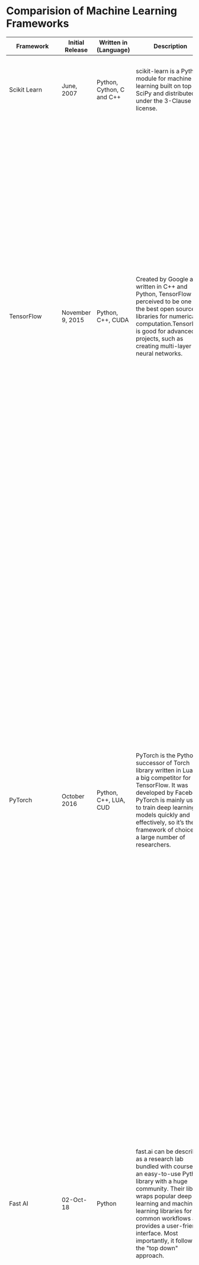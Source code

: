 # Comparision of Machine Learning Frameworks

| Framework                                | Initial Release  | Written in (Language)         | Description                                                                                                                                                                                                                                                                                                       | Pros                                                                                                                                                                                                                                                   | Cons                                                                                                                                    |
|------------------------------------------|------------------|-------------------------------|-------------------------------------------------------------------------------------------------------------------------------------------------------------------------------------------------------------------------------------------------------------------------------------------------------------------|--------------------------------------------------------------------------------------------------------------------------------------------------------------------------------------------------------------------------------------------------------|-----------------------------------------------------------------------------------------------------------------------------------------|
| Scikit Learn                             | June, 2007       | Python, Cython, C and C++     | scikit-learn is a Python module for machine learning built on top of SciPy and distributed under the 3-Clause BSD license.                                                                                                                                                                                        | Scikit Learn provides a bunch of genuinely useful utilities for splitting data, computing common statistics, and doing even not-so-common matrix operations.                                                                                           | Scikit Learn doesn’t use hardware acceleration making it slow at times; especially for training models.                                 |
|                                          |                  |                               |                                                                                                                                                                                                                                                                                                                   | Scikit Learn has good documentation, and a clean, mostly consistent API.                                                                                                                                                                               | No Support for Deep Learning algorithms                                                                                                 |
|                                          |                  |                               |                                                                                                                                                                                                                                                                                                                   | Scikit-learn already implements a lot of non-neural net based algorithms that are commonly used in data science. It also offers a lot tools for data manipulations and utilities such as metrics functions, artificial dataset generations, and so on. |                                                                                                                                         |
|                                          |                  |                               |                                                                                                                                                                                                                                                                                                                   | Integrates well with Numpy and Pandas                                                                                                                                                                                                                  |                                                                                                                                         |
|                                          |                  |                               |                                                                                                                                                                                                                                                                                                                   |                                                                                                                                                                                                                                                        |                                                                                                                                         |
| TensorFlow                               | November 9, 2015 | Python, C++, CUDA             | Created by Google and written in C++ and Python, TensorFlow is perceived to be one of the best open source libraries for numerical computation.TensorFlow is good for advanced projects, such as creating multi-layer neural networks.                                                                            | It has a lot of documentation and guidelines;                                                                                                                                                                                                          | It struggles with poor results for speed in benchmark tests compared to other frameworks.                                               |
|                                          |                  |                               |                                                                                                                                                                                                                                                                                                                   | It offers monitoring for training processes of the models and visualization  (Tensor board);                                                                                                                                                           |                                                                                                                                         |
|                                          |                  |                               |                                                                                                                                                                                                                                                                                                                   | It’s backed by a large community of devs and tech companies;                                                                                                                                                                                           |                                                                                                                                         |
|                                          |                  |                               |                                                                                                                                                                                                                                                                                                                   | It provides model serving;                                                                                                                                                                                                                             |                                                                                                                                         |
|                                          |                  |                               |                                                                                                                                                                                                                                                                                                                   | It supports distributed training;                                                                                                                                                                                                                      |                                                                                                                                         |
|                                          |                  |                               |                                                                                                                                                                                                                                                                                                                   |                                                                                                                                                                                                                                                        |                                                                                                                                         |
|                                          |                  |                               |                                                                                                                                                                                                                                                                                                                   | Chages in TensorFlow 2.0                                                                                                                                                                                                                               |                                                                                                                                         |
|                                          |                  |                               |                                                                                                                                                                                                                                                                                                                   |                                                                                                                                                                                                                                                        |                                                                                                                                         |
|                                          |                  |                               |                                                                                                                                                                                                                                                                                                                   | The latest major version of the framework is TensorFlow 2.0. It brings us a bunch of exciting features, such as:                                                                                                                                       |                                                                                                                                         |
|                                          |                  |                               |                                                                                                                                                                                                                                                                                                                   |                                                                                                                                                                                                                                                        |                                                                                                                                         |
|                                          |                  |                               |                                                                                                                                                                                                                                                                                                                   | Support for the Keras framework                                                                                                                                                                                                                        |                                                                                                                                         |
|                                          |                  |                               |                                                                                                                                                                                                                                                                                                                   | It is possible to use Keras inside Tensorflow. It ensures that new Machine Learning models can be built with ease.                                                                                                                                     |                                                                                                                                         |
|                                          |                  |                               |                                                                                                                                                                                                                                                                                                                   | Supports debugging your graphs and networks - TensorFlow 2.0 runs with eager execution by default for ease of use and smooth debugging.                                                                                                                |                                                                                                                                         |
|                                          |                  |                               |                                                                                                                                                                                                                                                                                                                   | Robust model deployment in production on any platform.                                                                                                                                                                                                 |                                                                                                                                         |
|                                          |                  |                               |                                                                                                                                                                                                                                                                                                                   | Powerful experimentation for research.                                                                                                                                                                                                                 |                                                                                                                                         |
|                                          |                  |                               |                                                                                                                                                                                                                                                                                                                   | Simplifying the API by cleaning up deprecated APIs and reducing duplication.                                                                                                                                                                           |                                                                                                                                         |
|                                          |                  |                               |                                                                                                                                                                                                                                                                                                                   |                                                                                                                                                                                                                                                        |                                                                                                                                         |
| PyTorch                                  | October 2016     | Python, C++, LUA, CUD         | PyTorch is the Python successor of Torch library written in Lua and a big competitor for TensorFlow. It was developed by Facebook. PyTorch is mainly used to train deep learning models quickly and effectively, so it’s the framework of choice for a large number of researchers.                               | The modeling process is simple and transparent thanks to the framework’s architectural style;                                                                                                                                                          | It lacks model serving in production (Although it will change in the future)                                                            |
|                                          |                  |                               |                                                                                                                                                                                                                                                                                                                   | The default define-by-run mode is more like traditional programming, and you can use common debugging tools as pdb, ipdb or PyCharm debugger;                                                                                                          | It lacks interfaces for monitoring and visualization such as Tensor board (As a workaround, you can connect externally to Tensor board) |
|                                          |                  |                               |                                                                                                                                                                                                                                                                                                                   | It has declarative data parallelism;                                                                                                                                                                                                                   |                                                                                                                                         |
|                                          |                  |                               |                                                                                                                                                                                                                                                                                                                   | It features a lot of retrained models and modular parts that are ready and easy to combine;                                                                                                                                                            |                                                                                                                                         |
|                                          |                  |                               |                                                                                                                                                                                                                                                                                                                   | It supports distributed training.                                                                                                                                                                                                                      |                                                                                                                                         |
|                                          |                  |                               |                                                                                                                                                                                                                                                                                                                   | Dynamic approach via GPU (Each level of computation can be viewed)                                                                                                                                                                                     |                                                                                                                                         |
|                                          |                  |                               |                                                                                                                                                                                                                                                                                                                   | Transparent to the user(Dynamic Graph outputs viewed faster)                                                                                                                                                                                           |                                                                                                                                         |
|                                          |                  |                               |                                                                                                                                                                                                                                                                                                                   | Easy to debug (Uses PyCharm for define-by-run mode during runtime)                                                                                                                                                                                     |                                                                                                                                         |
|                                          |                  |                               |                                                                                                                                                                                                                                                                                                                   |                                                                                                                                                                                                                                                        |                                                                                                                                         |
|                                          |                  |                               |                                                                                                                                                                                                                                                                                                                   | Data parallelism (Allows “torch.nn.DataParallel” to wrap any module)                                                                                                                                                                                   |                                                                                                                                         |
|                                          |                  |                               |                                                                                                                                                                                                                                                                                                                   |                                                                                                                                                                                                                                                        |                                                                                                                                         |
| Fast AI                                  | 02-Oct-18        | Python                        | fast.ai can be described as a research lab bundled with courses, an easy-to-use Python library with a huge community. Their library wraps popular deep learning and machine learning libraries for common workflows and provides a user-friendly interface. Most importantly, it follows the "top down" approach. | Much less code for you to write for most common tasks                                                                                                                                                                                                  | Not much documentation                                                                                                                  |
|                                          |                  |                               |                                                                                                                                                                                                                                                                                                                   | More best practices baked in, so normally faster to train and higher accuracy                                                                                                                                                                          | Relies on pytorch, which doesn’t have such mature production (mobile or high scalability server) capabilities compared to tensorflow    |
|                                          |                  |                               |                                                                                                                                                                                                                                                                                                                   | Easier to understand                                                                                                                                                                                                                                   | Pytorch doesn’t run on as many devices yet (e.g Google’s TPU)                                                                           |
|                                          |                  |                               |                                                                                                                                                                                                                                                                                                                   | Handles tabular data much better                                                                                                                                                                                                                       | Not supported by as big an organization as tf                                                                                           |
|                                          |                  |                               |                                                                                                                                                                                                                                                                                                                   | Fits in with wider python ecosystem better (e.g pandas)                                                                                                                                                                                                | Some parts still missing or incomplete (e.g object localization APIs)                                                                   |
|                                          |                  |                               |                                                                                                                                                                                                                                                                                                                   | The dynamic nature of pyTorch is much better for experimentation and iteration, and therefore many recent research papers are on pytorch first                                                                                                         |                                                                                                                                         |
|                                          |                  |                               |                                                                                                                                                                                                                                                                                                                   |                                                                                                                                                                                                                                                        |                                                                                                                                         |
| DeepLearning4J                           | August, 2016     | Java, Scala, CUDA, C, Clojure | It’s a commercial-grade, open-source framework written mainly for Java and Scala, offering massive support for different types of neural networks (like CNN, RNN, RNTN, or LTSM).                                                                                                                                 | It’s robust, flexible and effective;                                                                                                                                                                                                                   | Java not a popular choice for AI/ML                                                                                                     |
|                                          |                  |                               |                                                                                                                                                                                                                                                                                                                   | It can process huge amounts of data without sacrificing speed;                                                                                                                                                                                         | Training memory Limited by JVM heap size                                                                                                |
|                                          |                  |                               |                                                                                                                                                                                                                                                                                                                   | It works with Apache Hadoop and Spark, on top of distributed CPUs or GPUs;                                                                                                                                                                             |                                                                                                                                         |
|                                          |                  |                               |                                                                                                                                                                                                                                                                                                                   | The documentation is really good;                                                                                                                                                                                                                      |                                                                                                                                         |
|                                          |                  |                               |                                                                                                                                                                                                                                                                                                                   | It has a community version and an enterprise version.                                                                                                                                                                                                  |                                                                                                                                         |
|                                          |                  |                               |                                                                                                                                                                                                                                                                                                                   |                                                                                                                                                                                                                                                        |                                                                                                                                         |
| Microsoft Cognitive Toolkit (Prev. CNTK) | 25 January, 2016 | C++                           | This is now called The Microsoft Cognitive Toolkit – an open-source DL framework created to deal with big datasets and to support Python, C++, C#, and Java.                                                                                                                                                      | It delivers good performance and scalability;                                                                                                                                                                                                          | Limited community support.                                                                                                              |
|                                          |                  |                               |                                                                                                                                                                                                                                                                                                                   | It features a lot of highly optimized components;                                                                                                                                                                                                      |                                                                                                                                         |
|                                          |                  |                               |                                                                                                                                                                                                                                                                                                                   | It offers support for Apache Spark;                                                                                                                                                                                                                    |                                                                                                                                         |
|                                          |                  |                               | CNTK facilitates really efficient training for voice, handwriting, and image recognition, and supports both CNNs and RNNs.                                                                                                                                                                                        | It’s very efficient in terms of resource usage;                                                                                                                                                                                                        |                                                                                                                                         |
|                                          |                  |                               |                                                                                                                                                                                                                                                                                                                   | It supports simple integration with Azure Cloud;                                                                                                                                                                                                       |                                                                                                                                         |
|                                          |                  |                               |                                                                                                                                                                                                                                                                                                                   |                                                                                                                                                                                                                                                        |                                                                                                                                         |
